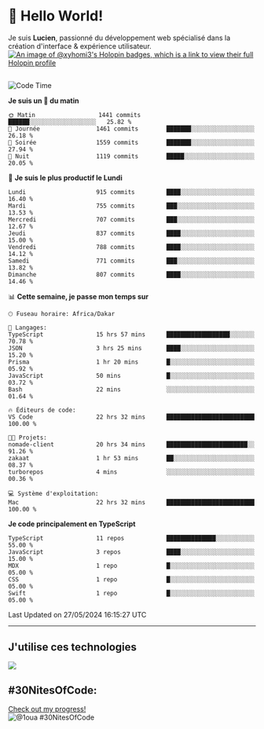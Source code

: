 # 👋 Hello World!

Je suis **Lucien**, passionné du développement web spécialisé dans la création d'interface & expérience utilisateur.
[![An image of @xyhomi3's Holopin badges, which is a link to view their full Holopin profile](https://holopin.me/xyhomi3)](https://holopin.io/@xyhomi3)

##

<!--START_SECTION:waka-->
![Code Time](http://img.shields.io/badge/Code%20Time-1%2C221%20hrs%2043%20mins-blue)

**Je suis un 🐤 du matin** 

```text
🌞 Matin                  1441 commits        ██████░░░░░░░░░░░░░░░░░░░   25.82 % 
🌆 Journée                1461 commits        ███████░░░░░░░░░░░░░░░░░░   26.18 % 
🌃 Soirée                 1559 commits        ███████░░░░░░░░░░░░░░░░░░   27.94 % 
🌙 Nuit                   1119 commits        █████░░░░░░░░░░░░░░░░░░░░   20.05 % 
```
📅 **Je suis le plus productif le Lundi** 

```text
Lundi                    915 commits         ████░░░░░░░░░░░░░░░░░░░░░   16.40 % 
Mardi                    755 commits         ███░░░░░░░░░░░░░░░░░░░░░░   13.53 % 
Mercredi                 707 commits         ███░░░░░░░░░░░░░░░░░░░░░░   12.67 % 
Jeudi                    837 commits         ████░░░░░░░░░░░░░░░░░░░░░   15.00 % 
Vendredi                 788 commits         ████░░░░░░░░░░░░░░░░░░░░░   14.12 % 
Samedi                   771 commits         ███░░░░░░░░░░░░░░░░░░░░░░   13.82 % 
Dimanche                 807 commits         ████░░░░░░░░░░░░░░░░░░░░░   14.46 % 
```


📊 **Cette semaine, je passe mon temps sur** 

```text
🕑︎ Fuseau horaire: Africa/Dakar

💬 Langages: 
TypeScript               15 hrs 57 mins      ██████████████████░░░░░░░   70.78 % 
JSON                     3 hrs 25 mins       ████░░░░░░░░░░░░░░░░░░░░░   15.20 % 
Prisma                   1 hr 20 mins        █░░░░░░░░░░░░░░░░░░░░░░░░   05.92 % 
JavaScript               50 mins             █░░░░░░░░░░░░░░░░░░░░░░░░   03.72 % 
Bash                     22 mins             ░░░░░░░░░░░░░░░░░░░░░░░░░   01.64 % 

🔥 Éditeurs de code: 
VS Code                  22 hrs 32 mins      █████████████████████████   100.00 % 

🐱‍💻 Projets: 
nomade-client            20 hrs 34 mins      ███████████████████████░░   91.26 % 
zakaat                   1 hr 53 mins        ██░░░░░░░░░░░░░░░░░░░░░░░   08.37 % 
turborepos               4 mins              ░░░░░░░░░░░░░░░░░░░░░░░░░   00.36 % 

💻 Système d'exploitation: 
Mac                      22 hrs 32 mins      █████████████████████████   100.00 % 
```

**Je code principalement en TypeScript** 

```text
TypeScript               11 repos            ██████████████░░░░░░░░░░░   55.00 % 
JavaScript               3 repos             ████░░░░░░░░░░░░░░░░░░░░░   15.00 % 
MDX                      1 repo              █░░░░░░░░░░░░░░░░░░░░░░░░   05.00 % 
CSS                      1 repo              █░░░░░░░░░░░░░░░░░░░░░░░░   05.00 % 
Swift                    1 repo              █░░░░░░░░░░░░░░░░░░░░░░░░   05.00 % 
```




 Last Updated on 27/05/2024 16:15:27 UTC
<!--END_SECTION:waka-->
---

## J'utilise ces technologies

<p align="left">
  <a href="https://skillicons.dev">
    <img src="https://skillicons.dev/icons?i=ts,js,md,scss,tailwind,react,redux,docker,express,astro,vite,nextjs,vercel,figma,ableton" />
  </a>
</p>

## #30NitesOfCode:
  [Check out my progress!](https://www.codedex.io/@1oua/30-nites-of-code)  
  ![@1oua #30NitesOfCode](https://www.codedex.io/api/petStatus?user=1oua)

